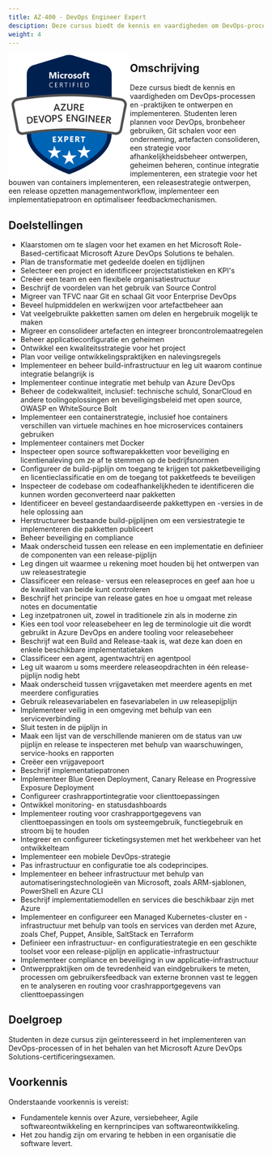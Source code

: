```yaml
---
title: AZ-400 - DevOps Engineer Expert
desciption: Deze cursus biedt de kennis en vaardigheden om DevOps-processen en -praktijken te ontwerpen en implementeren. Studenten leren plannen voor DevOps, bronbeheer gebruiken, Git schalen voor een onderneming, artefacten consolideren, een strategie voor afhankelijkheidsbeheer ontwerpen, geheimen beheren, continue integratie implementeren, een strategie voor het bouwen van containers implementeren, een releasestrategie ontwerpen, een release opzetten managementworkflow, implementeer een implementatiepatroon en optimaliseer feedbackmechanismen.
weight: 4
---
```


<div class="employee-profile-picture" style="float:left; width: 240px;">
    <img src="./image.png" style="float:left; width: 240px; margin-top:0px; margin-bottom:0px; padding-right: 5px;"/>
</div>
<div class="employee-profile-text">

## Omschrijving
Deze cursus biedt de kennis en vaardigheden om DevOps-processen en -praktijken te ontwerpen en implementeren. Studenten leren plannen voor DevOps, bronbeheer gebruiken, Git schalen voor een onderneming, artefacten consolideren, een strategie voor afhankelijkheidsbeheer ontwerpen, geheimen beheren, continue integratie implementeren, een strategie voor het bouwen van containers implementeren, een releasestrategie ontwerpen, een release opzetten managementworkflow, implementeer een implementatiepatroon en optimaliseer feedbackmechanismen.

## Doelstellingen
* Klaarstomen om te slagen voor het examen en het Microsoft Role-Based-certificaat Microsoft Azure DevOps Solutions te behalen.
* Plan de transformatie met gedeelde doelen en tijdlijnen
* Selecteer een project en identificeer projectstatistieken en KPI's
* Creëer een team en een flexibele organisatiestructuur
* Beschrijf de voordelen van het gebruik van Source Control
* Migreer van TFVC naar Git en schaal Git voor Enterprise DevOps
* Beveel hulpmiddelen en werkwijzen voor artefactbeheer aan
* Vat veelgebruikte pakketten samen om delen en hergebruik mogelijk te maken
* Migreer en consolideer artefacten en integreer broncontrolemaatregelen
* Beheer applicatieconfiguratie en geheimen
* Ontwikkel een kwaliteitsstrategie voor het project
* Plan voor veilige ontwikkelingspraktijken en nalevingsregels
* Implementeer en beheer build-infrastructuur en leg uit waarom continue integratie belangrijk is
* Implementeer continue integratie met behulp van Azure DevOps
* Beheer de codekwaliteit, inclusief: technische schuld, SonarCloud en andere toolingoplossingen en beveiligingsbeleid met open source, OWASP en WhiteSource Bolt
* Implementeer een containerstrategie, inclusief hoe containers verschillen van virtuele machines en hoe microservices containers gebruiken
* Implementeer containers met Docker
* Inspecteer open source softwarepakketten voor beveiliging en licentienaleving om ze af te stemmen op de bedrijfsnormen
* Configureer de build-pijplijn om toegang te krijgen tot pakketbeveiliging en licentieclassificatie en om de toegang tot pakketfeeds te beveiligen
* Inspecteer de codebase om codeafhankelijkheden te identificeren die kunnen worden geconverteerd naar pakketten
* Identificeer en beveel gestandaardiseerde pakkettypen en -versies in de hele oplossing aan
* Herstructureer bestaande build-pijplijnen om een ​​versiestrategie te implementeren die pakketten publiceert
* Beheer beveiliging en compliance
* Maak onderscheid tussen een release en een implementatie en definieer de componenten van een release-pijplijn
* Leg dingen uit waarmee u rekening moet houden bij het ontwerpen van uw releasestrategie
* Classificeer een release- versus een releaseproces en geef aan hoe u de kwaliteit van beide kunt controleren
* Beschrijf het principe van release gates en hoe u omgaat met release notes en documentatie
* Leg inzetpatronen uit, zowel in traditionele zin als in moderne zin
* Kies een tool voor releasebeheer en leg de terminologie uit die wordt gebruikt in Azure DevOps en andere tooling voor releasebeheer
* Beschrijf wat een Build and Release-taak is, wat deze kan doen en enkele beschikbare implementatietaken
* Classificeer een agent, agentwachtrij en agentpool
* Leg uit waarom u soms meerdere releaseopdrachten in één release-pijplijn nodig hebt
* Maak onderscheid tussen vrijgavetaken met meerdere agents en met meerdere configuraties
* Gebruik releasevariabelen en fasevariabelen in uw releasepijplijn
* Implementeer veilig in een omgeving met behulp van een serviceverbinding
* Sluit testen in de pijplijn in
* Maak een lijst van de verschillende manieren om de status van uw pijplijn en release te inspecteren met behulp van waarschuwingen, service-hooks en rapporten
* Creëer een vrijgavepoort
* Beschrijf implementatiepatronen
* Implementeer Blue Green Deployment, Canary Release en Progressive Exposure Deployment
* Configureer crashrapportintegratie voor clienttoepassingen
* Ontwikkel monitoring- en statusdashboards
* Implementeer routing voor crashrapportgegevens van clienttoepassingen en tools om systeemgebruik, functiegebruik en stroom bij te houden
* Integreer en configureer ticketingsystemen met het werkbeheer van het ontwikkelteam
* Implementeer een mobiele DevOps-strategie
* Pas infrastructuur en configuratie toe als codeprincipes.
* Implementeer en beheer infrastructuur met behulp van automatiseringstechnologieën van Microsoft, zoals ARM-sjablonen, PowerShell en Azure CLI
* Beschrijf implementatiemodellen en services die beschikbaar zijn met Azure
* Implementeer en configureer een Managed Kubernetes-cluster en -infrastructuur met behulp van tools en services van derden met Azure, zoals Chef, Puppet, Ansible, SaltStack en Terraform
* Definieer een infrastructuur- en configuratiestrategie en een geschikte toolset voor een release-pijplijn en applicatie-infrastructuur
* Implementeer compliance en beveiliging in uw applicatie-infrastructuur
* Ontwerppraktijken om de tevredenheid van eindgebruikers te meten, processen om gebruikersfeedback van externe bronnen vast te leggen en te analyseren en routing voor crashrapportgegevens van clienttoepassingen

## Doelgroep
Studenten in deze cursus zijn geïnteresseerd in het implementeren van DevOps-processen of in het behalen van het Microsoft Azure DevOps Solutions-certificeringsexamen.

## Voorkennis
Onderstaande voorkennis is vereist:

* Fundamentele kennis over Azure, versiebeheer, Agile softwareontwikkeling en kernprincipes van softwareontwikkeling.
* Het zou handig zijn om ervaring te hebben in een organisatie die software levert.

</div>